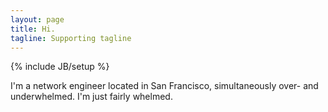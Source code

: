 ```yaml
---
layout: page
title: Hi.
tagline: Supporting tagline
---
```

{% include JB/setup %}

I'm a network engineer located in San Francisco, simultaneously over- and underwhelmed. I'm just fairly whelmed.

